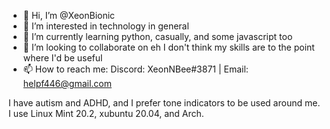 - 👋 Hi, I’m @XeonBionic
- 👀 I’m interested in technology in general
- 🌱 I’m currently learning python, casually, and some javascript too
- 💞️ I’m looking to collaborate on eh I don't think my skills are to the point where I'd be useful
- 📫 How to reach me: Discord: XeonNBee#3871 | Email: helpf446@gmail.com

I have autism and ADHD, and I prefer tone indicators to be used around me.
I use Linux Mint 20.2, xubuntu 20.04, and Arch.




<!---
XeonBionic/XeonBionic is a ✨ special ✨ repository because its `README.md` (this file) appears on your GitHub profile.
You can click the Preview link to take a look at your changes.
--->
